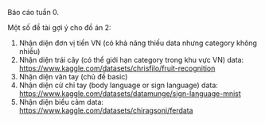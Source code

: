 Báo cáo tuần 0.

Một số đề tài gợi ý cho đồ án 2:
1. Nhận diện đơn vị tiền VN (có khả năng thiếu data nhưng category không nhiều)
2. Nhận diện trái cây (có thể giới hạn category trong khu vực VN) 
    data: https://www.kaggle.com/datasets/chrisfilo/fruit-recognition
3. Nhận diện vân tay (chủ đề basic)
4. Nhận diện cử chỉ tay (body language or sign language)
    data: https://www.kaggle.com/datasets/datamunge/sign-language-mnist
5. Nhận diện biểu cảm
    data: https://www.kaggle.com/datasets/chiragsoni/ferdata